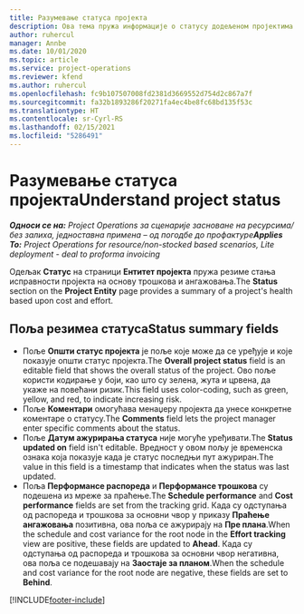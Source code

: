 ```yaml
---
title: Разумевање статуса пројекта
description: Ова тема пружа информације о статусу додељеном пројектима у услузи Dynamics 365 Project Operations.
author: ruhercul
manager: Annbe
ms.date: 10/01/2020
ms.topic: article
ms.service: project-operations
ms.reviewer: kfend
ms.author: ruhercul
ms.openlocfilehash: fc9b107507008fd2381d3669552d754d2c867a7f
ms.sourcegitcommit: fa32b1893286f20271fa4ec4be8fc68bd135f53c
ms.translationtype: HT
ms.contentlocale: sr-Cyrl-RS
ms.lasthandoff: 02/15/2021
ms.locfileid: "5286491"
---
```

# <a name="understand-project-status"></a><span data-ttu-id="f3b44-103">Разумевање статуса пројекта</span><span class="sxs-lookup"><span data-stu-id="f3b44-103">Understand project status</span></span>

<span data-ttu-id="f3b44-104">_**Односи се на:** Project Operations за сценарије засноване на ресурсима/без залиха, једноставна примена – од погодбе до профактуре_</span><span class="sxs-lookup"><span data-stu-id="f3b44-104">_**Applies To:** Project Operations for resource/non-stocked based scenarios, Lite deployment - deal to proforma invoicing_</span></span>


<span data-ttu-id="f3b44-105">Одељак **Статус** на страници **Ентитет пројекта** пружа резиме стања исправности пројекта на основу трошкова и ангажовања.</span><span class="sxs-lookup"><span data-stu-id="f3b44-105">The **Status** section on the **Project Entity** page provides a summary of a project's health based upon cost and effort.</span></span>


## <a name="status-summary-fields"></a><span data-ttu-id="f3b44-106">Поља резимеа статуса</span><span class="sxs-lookup"><span data-stu-id="f3b44-106">Status summary fields</span></span>

- <span data-ttu-id="f3b44-107">Поље **Општи статус пројекта** је поље које може да се уређује и које показује општи статус пројекта.</span><span class="sxs-lookup"><span data-stu-id="f3b44-107">The **Overall project status** field is an editable field that shows the overall status of the project.</span></span> <span data-ttu-id="f3b44-108">Ово поље користи кодирање у боји, као што су зелена, жута и црвена, да укаже на повећани ризик.</span><span class="sxs-lookup"><span data-stu-id="f3b44-108">This field uses color-coding, such as green, yellow, and red, to indicate increasing risk.</span></span> 
- <span data-ttu-id="f3b44-109">Поље **Коментари** омогућава менаџеру пројекта да унесе конкретне коментаре о статусу.</span><span class="sxs-lookup"><span data-stu-id="f3b44-109">The **Comments** field lets the project manager enter specific comments about the status.</span></span> 
- <span data-ttu-id="f3b44-110">Поље **Датум ажурирања статуса** није могуће уређивати.</span><span class="sxs-lookup"><span data-stu-id="f3b44-110">The **Status updated on** field isn't editable.</span></span> <span data-ttu-id="f3b44-111">Вредност у овом пољу је временска ознака која показује када је статус последњи пут ажуриран.</span><span class="sxs-lookup"><span data-stu-id="f3b44-111">The value in this field is a timestamp that indicates when the status was last updated.</span></span>
- <span data-ttu-id="f3b44-112">Поља **Перформансе распореда** и **Перформансе трошкова** су подешена из мреже за праћење.</span><span class="sxs-lookup"><span data-stu-id="f3b44-112">The **Schedule performance** and **Cost performance** fields are set from the tracking grid.</span></span> <span data-ttu-id="f3b44-113">Када су одступања од распореда и трошкова за основни чвор у приказу **Праћење ангажовања** позитивна, ова поља се ажурирају на **Пре плана**.</span><span class="sxs-lookup"><span data-stu-id="f3b44-113">When the schedule and cost variance for the root node in the **Effort tracking** view are positive, these fields are updated to **Ahead**.</span></span> <span data-ttu-id="f3b44-114">Када су одступања од распореда и трошкова за основни чвор негативна, ова поља се подешавају на **Заостаје за планом**.</span><span class="sxs-lookup"><span data-stu-id="f3b44-114">When the schedule and cost variance for the root node are negative, these fields are set to **Behind**.</span></span>


[!INCLUDE[footer-include](../includes/footer-banner.md)]